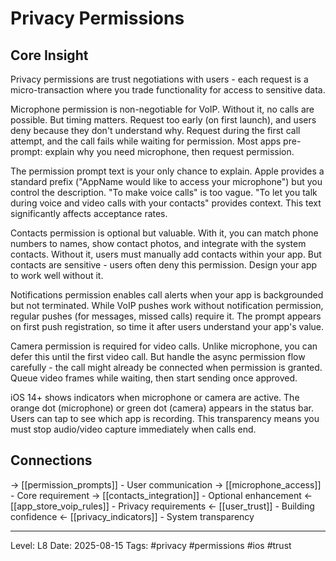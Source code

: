# Privacy Permissions

## Core Insight
Privacy permissions are trust negotiations with users - each request is a micro-transaction where you trade functionality for access to sensitive data.

Microphone permission is non-negotiable for VoIP. Without it, no calls are possible. But timing matters. Request too early (on first launch), and users deny because they don't understand why. Request during the first call attempt, and the call fails while waiting for permission. Most apps pre-prompt: explain why you need microphone, then request permission.

The permission prompt text is your only chance to explain. Apple provides a standard prefix ("AppName would like to access your microphone") but you control the description. "To make voice calls" is too vague. "To let you talk during voice and video calls with your contacts" provides context. This text significantly affects acceptance rates.

Contacts permission is optional but valuable. With it, you can match phone numbers to names, show contact photos, and integrate with the system contacts. Without it, users must manually add contacts within your app. But contacts are sensitive - users often deny this permission. Design your app to work well without it.

Notifications permission enables call alerts when your app is backgrounded but not terminated. While VoIP pushes work without notification permission, regular pushes (for messages, missed calls) require it. The prompt appears on first push registration, so time it after users understand your app's value.

Camera permission is required for video calls. Unlike microphone, you can defer this until the first video call. But handle the async permission flow carefully - the call might already be connected when permission is granted. Queue video frames while waiting, then start sending once approved.

iOS 14+ shows indicators when microphone or camera are active. The orange dot (microphone) or green dot (camera) appears in the status bar. Users can tap to see which app is recording. This transparency means you must stop audio/video capture immediately when calls end.

## Connections
→ [[permission_prompts]] - User communication
→ [[microphone_access]] - Core requirement
→ [[contacts_integration]] - Optional enhancement
← [[app_store_voip_rules]] - Privacy requirements
← [[user_trust]] - Building confidence
← [[privacy_indicators]] - System transparency

---
Level: L8
Date: 2025-08-15
Tags: #privacy #permissions #ios #trust